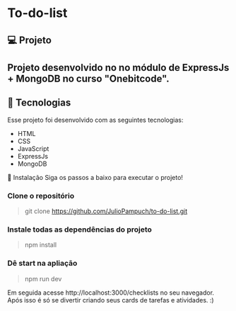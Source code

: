 # To-do-list

<h2>💻 Projeto</h2>
<h2>Projeto desenvolvido no no módulo de ExpressJs + MongoDB no curso "Onebitcode".</h2>

<h2>🚀 Tecnologias</h2>
<p>Esse projeto foi desenvolvido com as seguintes tecnologias:</p>

<ul>
  <li>HTML</li>
  <li>CSS</li>
  <li>JavaScript</li>
  <li>ExpressJs</li>
  <li>MongoDB</li>
</ul>

💾 Instalação
Siga os passos a baixo para executar o projeto!

<h3>Clone o repositório</h3>

> git clone https://github.com/JulioPampuch/to-do-list.git

<h3>Instale todas as dependências do projeto</h3>

> npm install

<h3>Dê start na apliação</h3>

> npm run dev

Em seguida acesse http://localhost:3000/checklists no seu navegador. Após isso é só se divertir criando seus cards de tarefas e atividades. :)
